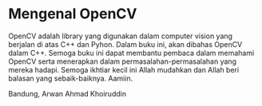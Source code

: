 # Mengenal OpenCV

OpenCV adalah library yang digunakan dalam computer vision yang berjalan di atas C++ dan Pyhon. Dalam buku ini, akan dibahas OpenCV dalam C++. 
Semoga buku ini dapat membantu pembaca dalam memahami OpenCV serta menerapkan dalam permasalahan-permasalahan yang mereka hadapi. Semoga ikhtiar kecil ini Allah mudahkan dan Allah beri balasan yang sebaik-baiknya. Aamiin.

Bandung,
Arwan Ahmad Khoiruddin
